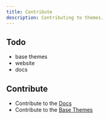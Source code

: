 ```yaml
---
title: Contribute
description: Contributing to themes.
---
```


## Todo
- base themes
- website
- docs

## Contribute

- Contribute to the [Docs](https://github.com/linuxthemes/base) 
- Contribute to the [Base Themes](https://github.com/linuxthemes/docs) 
